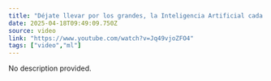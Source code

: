```yaml
---
title: "Déjate llevar por los grandes, la Inteligencia Artificial cada día más poderosa #ia #wow #omg"
date: 2025-04-18T09:49:09.750Z
source: video
link: "https://www.youtube.com/watch?v=Jq49vjoZFO4"
tags: ["video","ml"]
---
```

No description provided.
